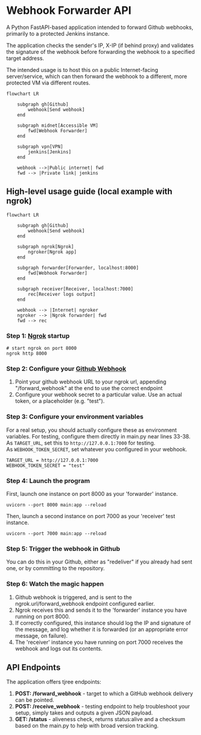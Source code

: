# Webhook Forwarder API
A Python FastAPI-based application intended to forward Github webhooks, primarily to a protected Jenkins instance.

The application checks the sender's IP, X-IP (if behind proxy) and validates the signature of the webhook before forwarding the webhook to a specified target address.

The intended usage is to host this on a public Internet-facing server/service, which can then forward the webhook to a different, more protected VM via different routes.


```mermaid
flowchart LR

    subgraph gh[Github]
        webhook[Send webhook]
    end

    subgraph midnet[Accessible VM]
        fwd[Webhook Forwarder]
    end

    subgraph vpn[VPN]
        jenkins[Jenkins]
    end

    webhook -->|Public internet| fwd
    fwd --> |Private link| jenkins
```

## High-level usage guide (local example with ngrok)

```mermaid
flowchart LR

    subgraph gh[Github]
        webhook[Send webhook]
    end
    
    subgraph ngrok[Ngrok]
        ngroker[Ngrok app]
    end

    subgraph forwarder[Forwarder, localhost:8000]
        fwd[Webhook Forwarder]
    end

    subgraph receiver[Receiver, localhost:7000]
        rec[Receiver logs output]
    end

    webhook --> |Internet| ngroker
    ngroker --> |Ngrok forwarder| fwd
    fwd --> rec

```
### Step 1: [Ngrok](https://ngrok.com/) startup

```
# start ngrok on port 8000
ngrok http 8000
```

### Step 2: Configure your [Github Webhook](https://docs.github.com/en/developers/webhooks-and-events/webhooks/creating-webhooks)
1. Point your github webhook URL to your ngrok url, appending "/forward_webhook" at the end to use the correct endpoint
1. Configure your webhook secret to a particular value. Use an actual token, or a placeholder (e.g. "test").

### Step 3: Configure your environment variables
For a real setup, you should actually configure these as environment variables. For testing, configure them directly in main.py near lines 33-38.<br>
As ```TARGET_URL```, set this to ```http://127.0.0.1:7000``` for testing.<br>
As ```WEBHOOK_TOKEN_SECRET```, set whatever you configured in your webhook.
```
TARGET_URL = http://127.0.0.1:7000
WEBHOOK_TOKEN_SECRET = "test"
```

### Step 4: Launch the program
First, launch one instance on port 8000 as your 'forwarder' instance.

```
uvicorn --port 8000 main:app --reload
```

Then, launch a second instance on port 7000 as your 'receiver' test instance.

```
uvicorn --port 7000 main:app --reload
```

### Step 5: Trigger the webhook in Github
You can do this in your Github, either as "redeliver" if you already had sent one, or by committing to the repository.

### Step 6: Watch the magic happen
1. Github webhook is triggered, and is sent to the ngrok.url/forward_webhook endpoint configured earlier.
1. Ngrok receives this and sends it to the 'forwarder' instance you have running on port 8000.
1. If correctly configured, this instance should log the IP and signature of the message, and log whether it is forwarded (or an appropriate error message, on failure).
1. The 'receiver' instance you have running on port 7000 receives the webhook and logs out its contents.


## API Endpoints
The application offers tjree endpoints:
1. **POST: /forward_webhook** - target to which a GitHub webhook delivery can be pointed.
1. **POST: /receive_webhook** - testing endpoint to help troubleshoot your setup, simply takes and outputs a given JSON payload.
1. **GET: /status** - aliveness check, returns status:alive and a checksum based on the main.py to help with broad version tracking.